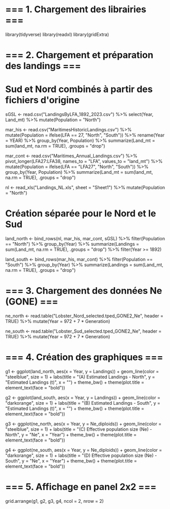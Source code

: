# === 1. Chargement des librairies ===
library(tidyverse)
library(readxl)
library(gridExtra)

# === 2. Chargement et préparation des landings ===

# Sud et Nord combinés à partir des fichiers d'origine
sGSL <- read.csv("LandingsByLFA_1892_2023.csv") %>%
  select(Year, Land_mt) %>%
  mutate(Population = "North")

mar_his <- read.csv("MaritimesHistoricLandings.csv") %>%
  mutate(Population = ifelse(LFA == 27, "North", "South")) %>%
  rename(Year = YEAR) %>%
  group_by(Year, Population) %>%
  summarize(Land_mt = sum(land_mt, na.rm = TRUE), .groups = "drop")

mar_cont <- read.csv("Maritimes_Annual_Landings.csv") %>%
  pivot_longer(LFA27:LFA38, names_to = "LFA", values_to = "land_mt") %>%
  mutate(Population = ifelse(LFA == "LFA27", "North", "South")) %>%
  group_by(Year, Population) %>%
  summarize(Land_mt = sum(land_mt, na.rm = TRUE), .groups = "drop")

nl <- read_xls("Landings_NL.xls", sheet = "Sheet1") %>%
  mutate(Population = "North")

# Création séparée pour le Nord et le Sud
land_north <- bind_rows(nl, mar_his, mar_cont, sGSL) %>%
  filter(Population == "North") %>%
  group_by(Year) %>%
  summarize(Landings = sum(Land_mt, na.rm = TRUE), .groups = "drop") %>%
  filter(Year >= 1892)

land_south <- bind_rows(mar_his, mar_cont) %>%
  filter(Population == "South") %>%
  group_by(Year) %>%
  summarize(Landings = sum(Land_mt, na.rm = TRUE), .groups = "drop")

# === 3. Chargement des données Ne (GONE) ===

ne_north <- read.table("Lobster_Nord_selected.tped_GONE2_Ne", header = TRUE) %>%
  mutate(Year = 972 + 7 * Generation)

ne_south <- read.table("Lobster_Sud_selected.tped_GONE2_Ne", header = TRUE) %>%
  mutate(Year = 972 + 7 * Generation)

# === 4. Création des graphiques ===

g1 <- ggplot(land_north, aes(x = Year, y = Landings)) +
  geom_line(color = "steelblue", size = 1) +
  labs(title = "(A) Estimated Landings - North", y = "Estimated Landings (t)", x = "") +
  theme_bw() +
  theme(plot.title = element_text(face = "bold"))

g2 <- ggplot(land_south, aes(x = Year, y = Landings)) +
  geom_line(color = "darkorange", size = 1) +
  labs(title = "(B) Estimated Landings - South", y = "Estimated Landings (t)", x = "") +
  theme_bw() +
  theme(plot.title = element_text(face = "bold"))

g3 <- ggplot(ne_north, aes(x = Year, y = Ne_diploids)) +
  geom_line(color = "steelblue", size = 1) +
  labs(title = "(C) Effective population size (Ne) - North", y = "Ne", x = "Year") +
  theme_bw() +
  theme(plot.title = element_text(face = "bold"))

g4 <- ggplot(ne_south, aes(x = Year, y = Ne_diploids)) +
  geom_line(color = "darkorange", size = 1) +
  labs(title = "(D) Effective population size (Ne) - South", y = "Ne", x = "Year") +
  theme_bw() +
  theme(plot.title = element_text(face = "bold"))

# === 5. Affichage en panel 2x2 ===
grid.arrange(g1, g2, g3, g4, ncol = 2, nrow = 2)
